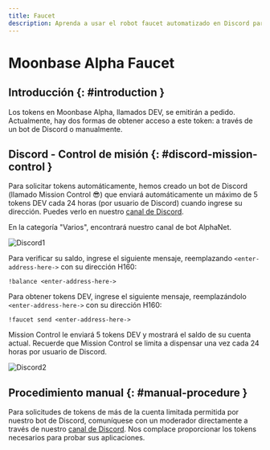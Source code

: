 ```yaml
---
title: Faucet
description: Aprenda a usar el robot faucet automatizado en Discord para obtener tokens de prueba para Moonbeam TestNet, apodado Moonbase Alpha.
---
```


# Moonbase Alpha Faucet

## Introducción {: #introduction } 

Los tokens en Moonbase Alpha, llamados DEV, se emitirán a pedido. Actualmente, hay dos formas de obtener acceso a este token: a través de un bot de Discord o manualmente.

## Discord - Control de misión {: #discord-mission-control } 

Para solicitar tokens automáticamente, hemos creado un bot de Discord (llamado Mission Control :sunglasses:) que enviará automáticamente un máximo de 5 tokens DEV cada 24 horas (por usuario de Discord) cuando ingrese su dirección. Puedes verlo en nuestro [canal de Discord](https://discord.gg/PfpUATX).
 
En la categoría "Varios", encontrará nuestro canal de bot AlphaNet.

![Discord1](/images/testnet/testnet-discord1.png)

Para verificar su saldo, ingrese el siguiente mensaje, reemplazando `<enter-address-here->` con su dirección H160:

```
!balance <enter-address-here->
```

Para obtener tokens DEV, ingrese el siguiente mensaje, reemplazándolo `<enter-address-here->` con su dirección H160:
 
```
!faucet send <enter-address-here->
```

Mission Control le enviará 5 tokens DEV y mostrará el saldo de su cuenta actual. Recuerde que Mission Control se limita a dispensar una vez cada 24 horas por usuario de Discord.

![Discord2](/images/testnet/testnet-discord2.png)

## Procedimiento manual {: #manual-procedure } 

Para solicitudes de tokens de más de la cuenta limitada permitida por nuestro bot de Discord, comuníquese con un moderador directamente a través de nuestro [ canal de Discord](https://discord.gg/PfpUATX). Nos complace proporcionar los tokens necesarios para probar sus aplicaciones.
